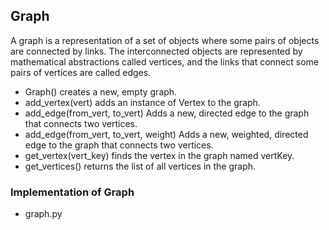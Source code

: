## Graph

A graph is a representation of a set of objects where some pairs of objects are connected by links. 
The interconnected objects are represented by mathematical abstractions called vertices, 
and the links that connect some pairs of vertices are called edges.

- Graph() creates a new, empty graph.
- add_vertex(vert) adds an instance of Vertex to the graph.
- add_edge(from_vert, to_vert) Adds a new, directed edge to the graph that connects two vertices.
- add_edge(from_vert, to_vert, weight) Adds a new, weighted, directed edge to the graph that connects two vertices.
- get_vertex(vert_key) finds the vertex in the graph named vertKey.
- get_vertices() returns the list of all vertices in the graph.

### Implementation of Graph

- graph.py
